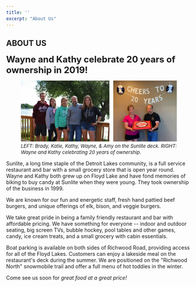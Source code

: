 ```yaml
---
title: ''
excerpt: "About Us"
---
```


<h2>ABOUT US</h2>

<strong> <font size="5"> Wayne and Kathy celebrate 20 years of ownership in 2019! </font> </strong>

<figure>
  <img src="\assets\20years.png">
  <figcaption> <font size="2"> <i> LEFT: Brady, Katie, Kathy, Wayne, &amp; Amy on the Sunlite deck. RIGHT: Wayne and Kathy celebrating 20 years of ownership. </i> </font> </figcaption>
</figure>


Sunlite, a long time staple of the Detroit Lakes community, is a full service restaurant and bar with a small grocery store that is open year round. Wayne and Kathy both grew up on Floyd Lake and have fond memories of biking to buy candy at Sunlite when they were young. They took ownership of the business in 1999.

We are known for our fun and energetic staff, fresh hand pattied beef burgers, and unique offerings of elk, bison, and veggie burgers.

We take great pride in being a family friendly restaurant and bar with affordable pricing. We have something for everyone -- indoor and outdoor seating, big screen TVs, bubble hockey, pool tables and other games, candy, ice cream treats, and a small grocery with cabin essentials.

Boat parking is available on both sides of Richwood Road, providing access for all of the Floyd Lakes. Customers can enjoy a lakeside meal on the restaurant's deck during the summer. We are positioned on the "Richwood North" snowmobile trail and offer a full menu of hot toddies in the winter. 

Come see us soon for <i>great food at a great price!</i>

